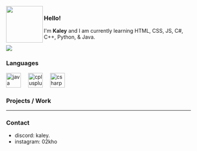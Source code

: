 <img align="left" src="https://i.imgur.com/AfuJqnJ.png" width="100">

### Hello!

I'm **Kaley**  and I am currently learning HTML, CSS, JS, C#, C++, Python, & Java.


![](https://komarev.com/ghpvc/?username=kaleyyyy&color=2a6acb)
###  Languages
<div align="left">
  <img src="https://cdn.jsdelivr.net/gh/devicons/devicon/icons/java/java-plain.svg" height="40" alt="java logo"  />
  <img width="12" />
  <img src="https://cdn.jsdelivr.net/gh/devicons/devicon/icons/cplusplus/cplusplus-line.svg" height="40" alt="cplusplus logo"  />
  <img width="12" />
  <img src="https://cdn.jsdelivr.net/gh/devicons/devicon/icons/csharp/csharp-line.svg" height="40" alt="csharp logo"  />
</div>

### Projects / Work
---
 
### Contact 
- discord: kaley.
- instagram: 02kho
  
